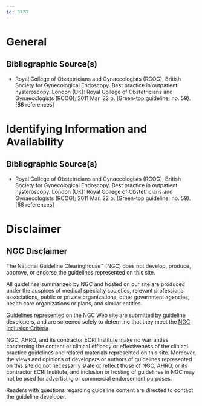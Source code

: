 ```yaml
---
id: 8778
---
```


# General

## Bibliographic Source(s)

- Royal College of Obstetricians and Gynaecologists (RCOG), British Society for Gynecological Endoscopy. Best practice in outpatient hysteroscopy. London (UK): Royal College of Obstetricians and Gynaecologists (RCOG); 2011 Mar. 22 p. (Green-top guideline; no. 59). [86 references]

# Identifying Information and Availability

## Bibliographic Source(s)

- Royal College of Obstetricians and Gynaecologists (RCOG), British Society for Gynecological Endoscopy. Best practice in outpatient hysteroscopy. London (UK): Royal College of Obstetricians and Gynaecologists (RCOG); 2011 Mar. 22 p. (Green-top guideline; no. 59). [86 references]

# Disclaimer

## NGC Disclaimer

The National Guideline Clearinghouse™ (NGC) does not develop, produce, approve, or endorse the guidelines represented on this site.

All guidelines summarized by NGC and hosted on our site are produced under the auspices of medical specialty societies, relevant professional associations, public or private organizations, other government agencies, health care organizations or plans, and similar entities.

Guidelines represented on the NGC Web site are submitted by guideline developers, and are screened solely to determine that they meet the [NGC Inclusion Criteria](/help-and-about/summaries/inclusion-criteria).

NGC, AHRQ, and its contractor ECRI Institute make no warranties concerning the content or clinical efficacy or effectiveness of the clinical practice guidelines and related materials represented on this site. Moreover, the views and opinions of developers or authors of guidelines represented on this site do not necessarily state or reflect those of NGC, AHRQ, or its contractor ECRI Institute, and inclusion or hosting of guidelines in NGC may not be used for advertising or commercial endorsement purposes.

Readers with questions regarding guideline content are directed to contact the guideline developer.

